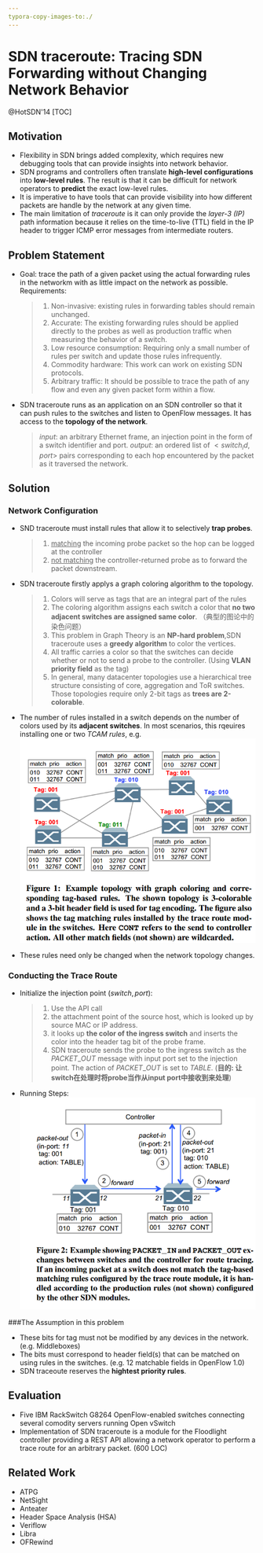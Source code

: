 ```yaml
---
typora-copy-images-to:./
---
```

# SDN traceroute: Tracing SDN Forwarding without Changing Network Behavior

@HotSDN'14
[TOC]

## Motivation
- Flexibility in SDN brings added complexity, which requires new debugging tools that can provide insights into network behavior.
- SDN programs and controllers often translate **high-level configurations** into **low-level rules**. The result is that it can be difficult for network operators to **predict** the exact low-level rules.
- It is imperative to have tools that can provide visibility into how different packets are handle by the network at any given time.
- The main limitation of $traceroute$ is it can only provide the *layer-3 (IP)* path information because it relies on the time-to-live (TTL) field in the IP header to trigger ICMP error messages from intermediate routers.

## Problem Statement 
- Goal: trace the path of a given packet using the actual forwarding rules in the networkm with as little impact on the network as possible. Requirements:
  > 1. Non-invasive: existing rules in forwarding tables should remain unchanged.
  > 2. Accurate: The existing forwarding rules should be applied directly to the probes as well as production traffic when measuring the behavior of a switch.
  > 3. Low resource consumption: Requiring only a small number of rules per switch and update those rules infrequently.
  > 4. Commodity hardware: This work can work on existing SDN protocols.
  > 5. Arbitrary traffic: It should be possible  to trace the path of any flow and even any given packet form within a flow.

- SDN traceroute runs as an application on an SDN controller so that it can push rules to the switches and listen to OpenFlow messages. It has access to the **topology of the network**.
  > *input*: an arbitrary Ethernet frame, an injection point in the form of a switch identifier and port. 
  > *output*: an ordered list of  $<switch_id, port>$ pairs corresponding to each hop encountered by the packet as it traversed the network.

## Solution
### Network Configuration

- SND traceroute must install rules that allow it to selectively **trap probes**.
  > 1. <u>matching</u> the incoming probe packet so the hop can be logged at the controller
  > 2. <u>not matching</u> the controller-returned probe as to forward the packet downstream.

- SDN traceroute firstly applys a graph coloring algorithm to the topology. 
  > 1. Colors will serve as tags that are an integral part of the rules
  > 2. The coloring algorithm assigns each switch a color that **no two adjacent switches are assigned same color**. （典型的图论中的染色问题）
  > 3. This problem in Graph Theory is an **NP-hard problem**,SDN traceroute uses a **greedy algorithm** to color the vertices.
  > 4. All traffic carries a color so that the switches can decide whether or not to send a probe to  the controller. (Using **VLAN priority field** as the tag)
  > 5. In general, many datacenter topologies use a hierarchical tree structure consisting of core, aggregation and ToR switches. Those topologies require only 2-bit tags as **trees are 2-colorable**.

- The number of rules installed in a switch depends on the number of colors used by its **adjacent switches**. In most scenarios, this rqeuires installing one or two *TCAM rules*, e.g.
  ![1520995111174](1520995111174.png)
- These rules need only be changed when the network topology changes.
### Conducting the Trace Route

- Initialize the injection point $(switch, port)$:   
  > 1. Use the API call
  > 2. the attachment point of the source host, which is looked up by source MAC or IP address.
  > 3. it looks up **the color of the ingress switch** and inserts the color into the header tag bit of the probe frame.
  > 4. SDN traceroute sends the probe to the ingress switch as the $PACKET\_OUT$ message with input port set to the injection point. The action of $PACKET\_OUT$ is set to $TABLE$. (**目的: 让switch在处理时将probe当作从input port中接收到来处理**)

- Running Steps:
![1520997877920](1520997877920.png)

###The Assumption in this problem
- These bits for tag must not be modified by any devices in the network. (e.g. Middleboxes)
- The bits must correspond to header field(s) that can be matched on using rules in the switches. (e.g. 12 matchable fields in OpenFlow 1.0)
- SDN traceoute reserves the **hightest priority rules**.

## Evaluation
- Five IBM RackSwitch G8264 OpenFlow-enabled switches connecting several comodity servers running Open vSwitch
- Implementation of SDN traceroute is a module for the Floodlight controller providing a REST API allowing a network operator to perform a trace route for an arbitrary packet. (600 LOC)
## Related Work
- ATPG
- NetSight
- Anteater
- Header Space Analysis (HSA)
- Veriflow
- Libra
- OFRewind